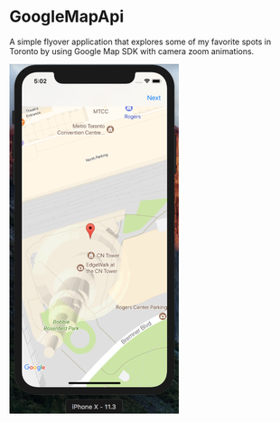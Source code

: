 # GoogleMapApi
A simple flyover application that explores some of my favorite spots in Toronto by using Google Map SDK with camera zoom animations.

<img src="https://github.com/Lei1025/GoogleMapApi/blob/master/Google%20Map%20Screenshot.png" width="300">
